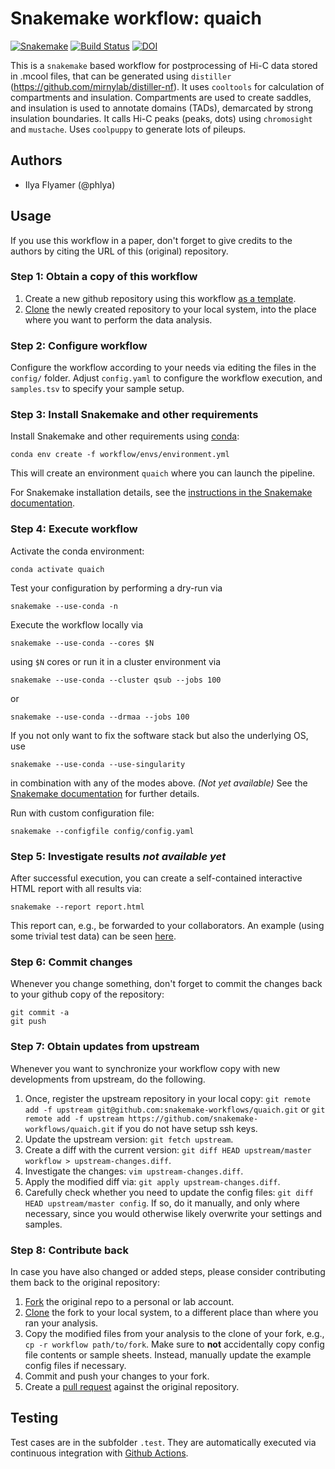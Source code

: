 # Snakemake workflow: quaich

[![Snakemake](https://img.shields.io/badge/snakemake-≥5.7.0-brightgreen.svg)](https://snakemake.bitbucket.io)
[![Build Status](https://travis-ci.org/snakemake-workflows/quaich.svg?branch=master)](https://travis-ci.org/snakemake-workflows/quaich)
[![DOI](https://zenodo.org/badge/272558705.svg)](https://zenodo.org/badge/latestdoi/272558705)



This is a `snakemake` based workflow for postprocessing of Hi-C data stored in .mcool files, that can be generated using `distiller` (https://github.com/mirnylab/distiller-nf). It uses `cooltools` for calculation of compartments and insulation. Compartments are used to create saddles, and insulation is used to annotate domains (TADs), demarcated by strong insulation boundaries. It calls Hi-C peaks (peaks, dots) using `chromosight` and `mustache`. Uses `coolpuppy` to generate lots of pileups.

## Authors

* Ilya Flyamer (@phlya)

## Usage

If you use this workflow in a paper, don't forget to give credits to the authors by citing the URL of this (original) repository.

### Step 1: Obtain a copy of this workflow

1. Create a new github repository using this workflow [as a template](https://help.github.com/en/articles/creating-a-repository-from-a-template).
2. [Clone](https://help.github.com/en/articles/cloning-a-repository) the newly created repository to your local system, into the place where you want to perform the data analysis.

### Step 2: Configure workflow

Configure the workflow according to your needs via editing the files in the `config/` folder. Adjust `config.yaml` to configure the workflow execution, and `samples.tsv` to specify your sample setup.

### Step 3: Install Snakemake and other requirements

Install Snakemake and other requirements using [conda](https://conda.io/projects/conda/en/latest/user-guide/install/index.html):

    conda env create -f workflow/envs/environment.yml

This will create an environment `quaich` where you can launch the pipeline.

For Snakemake installation details, see the [instructions in the Snakemake documentation](https://snakemake.readthedocs.io/en/stable/getting_started/installation.html).

### Step 4: Execute workflow

Activate the conda environment:

    conda activate quaich

Test your configuration by performing a dry-run via

    snakemake --use-conda -n

Execute the workflow locally via

    snakemake --use-conda --cores $N

using `$N` cores or run it in a cluster environment via

    snakemake --use-conda --cluster qsub --jobs 100

or

    snakemake --use-conda --drmaa --jobs 100

If you not only want to fix the software stack but also the underlying OS, use

    snakemake --use-conda --use-singularity

in combination with any of the modes above. *(Not yet available)*
See the [Snakemake documentation](https://snakemake.readthedocs.io/en/stable/executable.html) for further details.

Run with custom configuration file: 

    snakemake --configfile config/config.yaml

### Step 5: Investigate results *not available yet*

After successful execution, you can create a self-contained interactive HTML report with all results via:

    snakemake --report report.html

This report can, e.g., be forwarded to your collaborators.
An example (using some trivial test data) can be seen [here](https://cdn.rawgit.com/snakemake-workflows/rna-seq-kallisto-sleuth/master/.test/report.html).

### Step 6: Commit changes

Whenever you change something, don't forget to commit the changes back to your github copy of the repository:

    git commit -a
    git push

### Step 7: Obtain updates from upstream

Whenever you want to synchronize your workflow copy with new developments from upstream, do the following.

1. Once, register the upstream repository in your local copy: `git remote add -f upstream git@github.com:snakemake-workflows/quaich.git` or `git remote add -f upstream https://github.com/snakemake-workflows/quaich.git` if you do not have setup ssh keys.
2. Update the upstream version: `git fetch upstream`.
3. Create a diff with the current version: `git diff HEAD upstream/master workflow > upstream-changes.diff`.
4. Investigate the changes: `vim upstream-changes.diff`.
5. Apply the modified diff via: `git apply upstream-changes.diff`.
6. Carefully check whether you need to update the config files: `git diff HEAD upstream/master config`. If so, do it manually, and only where necessary, since you would otherwise likely overwrite your settings and samples.


### Step 8: Contribute back

In case you have also changed or added steps, please consider contributing them back to the original repository:

1. [Fork](https://help.github.com/en/articles/fork-a-repo) the original repo to a personal or lab account.
2. [Clone](https://help.github.com/en/articles/cloning-a-repository) the fork to your local system, to a different place than where you ran your analysis.
3. Copy the modified files from your analysis to the clone of your fork, e.g., `cp -r workflow path/to/fork`. Make sure to **not** accidentally copy config file contents or sample sheets. Instead, manually update the example config files if necessary.
4. Commit and push your changes to your fork.
5. Create a [pull request](https://help.github.com/en/articles/creating-a-pull-request) against the original repository.

## Testing

Test cases are in the subfolder `.test`. They are automatically executed via continuous integration with [Github Actions](https://github.com/features/actions).
